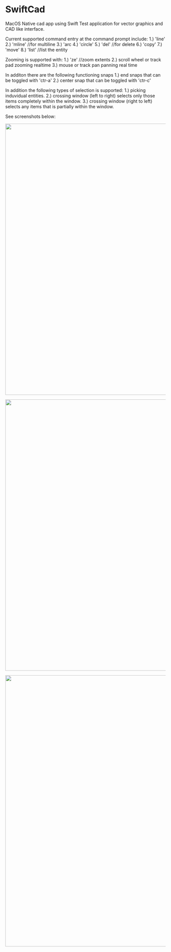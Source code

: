 # SwiftCad
MacOS Native cad app using Swift
Test application for vector graphics and CAD like interface.

Current supported command entry at the command prompt include:
1.) 'line'
2.) 'mline' //for multiline
3.) 'arc
4.) 'circle'
5.) 'del' //for delete
6.) 'copy'
7.) 'move'
8.) 'list' //list the entity

Zooming is supported with:
1.) 'ze' //zoom extents
2.) scroll wheel or track pad zooming realtime
3.) mouse or track pan panning real time

In additon there are the following functioning snaps
1.) end snaps that can be toggled with 'ctr-a'
2.) center snap that can be toggled with 'ctr-c'

In addition the following types of selection is supported:
1.) picking induvidual entities.
2.) crossing window (left to right) selects only those items completely within the window.
3.) crossing window (right to left) selects any items that is partially within the window.


See screenshots below:

<p align="center">
  <img src="https://cloud.githubusercontent.com/assets/23097584/25714609/8cdd1154-30c6-11e7-9951-01d0c62fcf30.png" width=850"/>
</p>

<p align="center">
  <img src="https://cloud.githubusercontent.com/assets/23097584/25714612/8ce68676-30c6-11e7-8cdd-8f7d8de4e88d.png" width=850"/>
</p>

<p align="center">
  <img src="https://cloud.githubusercontent.com/assets/23097584/25714611/8cdf2b7e-30c6-11e7-9d5e-a1f88b64a222.png" width=850"/>
</p>

